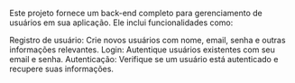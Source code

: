 


Este projeto fornece um back-end completo para gerenciamento de usuários em sua aplicação. Ele inclui funcionalidades como:

Registro de usuário: Crie novos usuários com nome, email, senha e outras informações relevantes.
Login: Autentique usuários existentes com seu email e senha.
Autenticação: Verifique se um usuário está autenticado e recupere suas informações.
